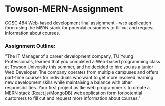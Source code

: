 # Towson-MERN-Assignment
COSC 484 Web-based development final assignment - web application form using the MERN stack for potential customers to fill out and request information about courses.

### Assignment Outline:
"The IT Manager of a career development company, TU Young Professionals, learned that you completed a Web-based programming class at Towson University this summer, and he decided to hire you as a junior Web Developer. The company operates from multiple campuses and offers part-time courses for individuals who want to get more involved learning new development skills while maintaining a balance with other responsibilities. Your first project as the web programmer is to create a MERN stack (React.js/MongoDB) web application form for potential customers to fill out and request more information about courses."
